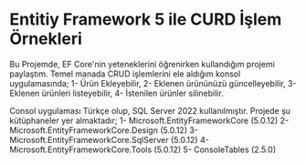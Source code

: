 # Entitiy Framework 5 ile CURD İşlem Örnekleri

Bu Projemde, EF Core'nin yeteneklerini öğrenirken kullandığım projemi paylaştım. Temel manada CRUD işlemlerini ele aldığım konsol uygulamasında;
  1- Ürün Ekleyebilir,
  2- Eklenen ürününüzü güncelleyebilir,
  3- Eklenen ürünleri listeyebilir,
  4- İstenilen ürünler silinebilir.

Consol uygulaması Türkçe olup, SQL Server 2022 kullanılmıştır. Projede şu kütüphaneler yer almaktadır;
  1- Microsoft.EntityFrameworkCore (5.0.12)
  2- Microsoft.EntityFrameworkCore.Design (5.0.12)
  3- Microsoft.EntityFrameworkCore.SqlServer (5.0.12)
  4- Microsoft.EntityFrameworkCore.Tools (5.0.12)
  5- ConsoleTables (2.5.0)
